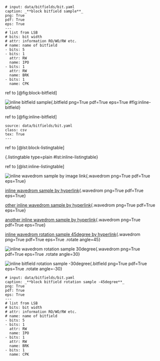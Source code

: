 ```{.bitfield #fig:block-bitfield}
# input: data/bitfields/bit.yaml
caption: _**block bitfield sample**_
png: True
pdf: True
eps: True
---
# list from LSB
# bits: bit width
# attr: information RO/WO/RW etc.
# name: name of bitfield
- bits: 5
- bits: 1
  attr: RW
  name: IPO
- bits: 1
  attr: RW
  name: BRK
- bits: 1
  name: CPK
```

ref to [@fig:block-bitfield]

![**inline bitfield sample**](data/bitfields/bit.yaml){.bitfield png=True pdf=True eps=True #fig:inline-bitfield}

ref to [@fig:inline-bitfield]

```{.listingtable #lst:block-listingtable}
source: data/bitfields/bit.yaml
class: csv
tex: True
---
```
ref to [@lst:block-listingtable]

[](data/waves/wave.yaml){.listingtable type=plain #lst:inline-listingtable}

ref to [@lst:inline-listingtable]

![inline wavedrom sample by image link](data/waves/wave.yaml){.wavedrom png=True pdf=True eps=True}

[inline wavedrom sample by hyperlink](data/waves/wave.yaml){.wavedrom png=True pdf=True eps=True}

[other inline wavedrom sample by hyperlink](data/waves/anotherwave.yaml){.wavedrom png=True pdf=True eps=True}

[another inline wavedrom sample by hyperlink](data/waves/wave.yaml){.wavedrom png=True pdf=True eps=True}

[inline wavedrom rotation sample 45degree by hyperlink](data/waves/wave.yaml){.wavedrom png=True pdf=True eps=True .rotate angle=45}

![inline wavedrom rotation sample 30degree](data/waves/wave.yaml){.wavedrom png=True pdf=True eps=True .rotate angle=30}

![inline bitfield rotation sample -30degree](data/bitfields/bit.yaml){.bitfield png=True pdf=True eps=True .rotate angle=-30}

```{.bitfield .rotate angle=-45}
# input: data/bitfields/bit.yaml
caption: _**block bitfield rotation sample -45degree**_
png: True
pdf: True
eps: True
---
# list from LSB
# bits: bit width
# attr: information RO/WO/RW etc.
# name: name of bitfield
- bits: 5
- bits: 1
  attr: RW
  name: IPO
- bits: 1
  attr: RW
  name: BRK
- bits: 1
  name: CPK
```

